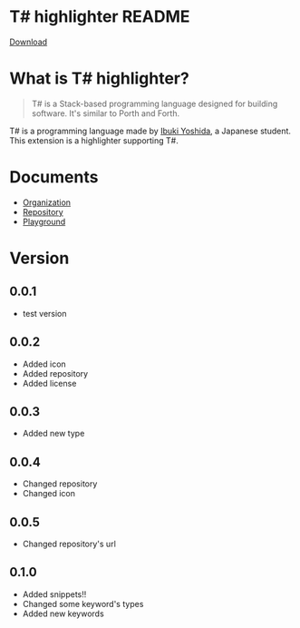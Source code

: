 # T# highlighter README

<a href="https://marketplace.visualstudio.com/items?itemName=akamurasaki.tsharplanguage-color">Download</a>

# What is T# highlighter?

> T# is a Stack-based programming language designed for building software. It's similar to Porth and Forth.

T# is a programming language made by <a href="https://github.com/ibukiyoshidaa">Ibuki Yoshida</a>, a Japanese student. This extension is a highlighter supporting T#.

# Documents

- <a href="https://github.com/Tsharp-lang">Organization</a>
- <a href="https://github.com/Tsharp-lang/Tsharp">Repository</a>
- <a href="https://tsharpplayground.herokuapp.com">Playground</a>

# Version

## 0.0.1

- test version

## 0.0.2

- Added icon
- Added repository
- Added license

## 0.0.3

- Added new type

## 0.0.4

- Changed repository
- Changed icon

## 0.0.5

- Changed repository's url

## 0.1.0

- Added snippets!!
- Changed some keyword's types
- Added new keywords

